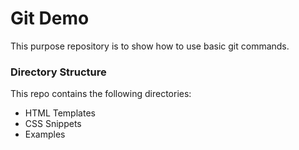 # Git Demo
This purpose repository is to show how to use basic git commands.

### Directory Structure
This repo contains the following directories:
- HTML Templates
- CSS Snippets
- Examples
